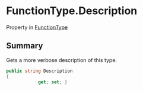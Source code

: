 # FunctionType.Description

Property in [FunctionType](/api/csharp/yarn.functiontype.md)

## Summary


Gets a more verbose description of this type.


```csharp
public string Description
{
            get; set; }
```

